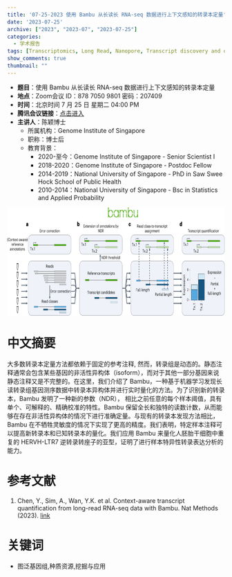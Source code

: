```yaml
---
title: '07-25-2023 使用 Bambu 从长读长 RNA-seq 数据进行上下文感知的转录本定量'
date: '2023-07-25'
archive: ["2023", "2023-07", "2023-07-25"]
categories:
  - 学术报告
tags: [Transcriptomics, Long Read, Nanopore, Transcript discovery and quantification, Machine Learning]
show_comments: true
thumbnail: ""
---
```


- **题目**：使用 Bambu 从长读长 RNA-seq 数据进行上下文感知的转录本定量
- **地点**：Zoom会议 ID：878 7050 9801 密码：207409
- **时间**：北京时间 7 月 25 日 星期二 04:00 PM
- **腾讯会议链接**：[点击进入](https://meeting.tencent.com/dm/CkmP1ocpqAR1)
- **主讲人**：陈颖博士
  - 所属机构：Genome Institute of Singapore
  - 职称：博士后
  - 教育背景：
    - 2020-至今：Genome Institute of Singapore - Senior Scientist I
    - 2018-2020：Genome Institute of Singapore - Postdoc Fellow
    - 2014-2019：National University of Singapore - PhD in Saw Swee Hock School of Public Health
    - 2010-2014：National University of Singapore - Bsc in Statistics and Applied Probability

<div align="center">
<img src="https://github.com/cgmonline/cgmonline/blob/master/image/2023-07-25_CY.png?raw=true" height=250>
</div>

# 中文摘要

大多数转录本定量方法都依赖于固定的参考注释, 然而，转录组是动态的。静态注释通常会包含某些基因的非活性异构体（isoform），而对于其他一部分基因来说静态注释又是不完整的。在这里，我们介绍了 Bambu，一种基于机器学习发现长读转录组基因测序数据中转录本异构体并进行实时量化的方法。为了识别新的转录本，Bambu 发明了一种新的参数（NDR）， 相比之前任意的每个样本阈值，具有单个、可解释的、精确校准的特性。Bambu 保留全长和独特的读数计数，从而能够在存在非活性异构体的情况下进行准确定量。与现有的转录本发现方法相比，Bambu 在不牺牲灵敏度的情况下实现了更高的精度。我们表明，特定样本注释可以提高新转录本和已知转录本的量化。我们应用 Bambu 来量化人胚胎干细胞中重复的 HERVH-LTR7 逆转录转座子的亚型，证明了进行样本特异性转录表达分析的能力。

# 参考文献

1. Chen, Y., Sim, A., Wan, Y.K. et al. Context-aware transcript quantification from long-read RNA-seq data with Bambu. Nat Methods (2023). [link](https://doi.org/10.1038/s41592-023-01908-w)

# 关键词

- 图泛基因组,种质资源,挖掘与应用

